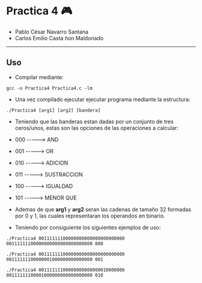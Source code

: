 # **Practica 4** 🎮

- Pablo César Navarro Santana
- Carlos Emilio Casta ̃non Maldonado

---

## **Uso**

- Compilar mediante:

```
gcc -o Practica4 Practica4.c -lm
```

- Una vez compilado ejecutar ejecutar programa mediante la estructura:

```
./Practica4 [arg1] [arg2] [bandera]
```
- Teniendo que las banderas estan dadas por un conjunto de tres ceros/unos, estas son las opciones de las operaciones a calcular: 

- 000 -----> AND
- 001 -----> OR
- 010 -----> ADICION
- 011 -----> SUSTRACCION
- 100 -----> IGUALDAD
- 101 -----> MENOR QUE

- Ademas de que **arg1** y **arg2** seran las cadenas de tamaño 32 formadas por 0 y 1, las cuales
representaran los operandos en binario.

- Teniendo por consiguiente los siguientes ejemplos de uso:

```
./Practica4 00111111100000000000000000000000  00111111100000000000000000000000 000
```

```
./Practica4 00111111100000000000000000000000  00111111100000001000000000000000 001
```

```
./Practica4 00111111100000000000000010000000  00111111100001000000000000000000 010
```


